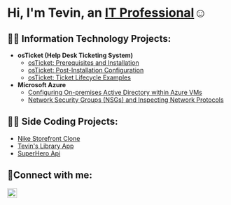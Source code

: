 <h1>Hi, I'm Tevin, an <a href="https://linkedin.com/in/tevin-hamilton">IT Professional</a>☺</h1> 

<h2>👨‍💻 Information Technology Projects:</h2>

- <b>osTicket (Help Desk Ticketing System)</b>
  - [osTicket: Prerequisites and Installation](placeholder)
  - [osTicket: Post-Installation Configuration](placeholder)
  - [osTicket: Ticket Lifecycle Examples](placeholder)
- <b>Microsoft Azure</b>
  - [Configuring On-premises Active Directory within Azure VMs](placeholder)
  - [Network Security Groups (NSGs) and Inspecting Network Protocols](placeholder)

<h2>👨‍💻 Side Coding Projects:</h2>

  - [Nike Storefront Clone](https://htevin.github.io/nike-storefront-build/)
  - [Tevin's Library App](https://htevin.github.io/library-web-app/)
  - [SuperHero Api](https://htevin.github.io/Superhero-Api-Frontend)




<h2>🤳Connect with me:</h2>


[<img align="left" alt="Nemesio | LinkedIn" width="22px" src="https://cdn.jsdelivr.net/npm/simple-icons@v3/icons/linkedin.svg" />][linkedin]



[linkedin]: https://linkedin.com/in/tevin-hamilton




